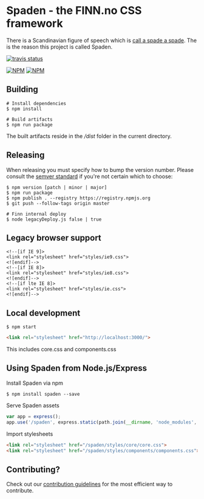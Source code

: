 # Spaden - the FINN.no CSS framework

There is a Scandinavian figure of speech which is [call a spade a spade](https://en.wikipedia.org/wiki/Call_a_spade_a_spade). The is the reason this project is called Spaden.

[![travis status](https://api.travis-ci.org/finn-no/spaden.png)](https://travis-ci.org/finn-no/spaden)

[![NPM](https://nodei.co/npm/spaden.png?stars&downloads)](https://nodei.co/npm/spaden/)
[![NPM](https://nodei.co/npm-dl/spaden.png)](https://nodei.co/npm/spaden/)

## Building

	# Install dependencies
	$ npm install

	# Build artifacts
	$ npm run package

The built artifacts reside in the _/dist_ folder in the current directory.


## Releasing

When releasing you must specify how to bump the version number. Please consult the [semver standard](http://semver.org/) if you're not certain which to choose:

	$ npm version [patch | minor | major]
	$ npm run package
	$ npm publish . --registry https://registry.npmjs.org
	$ git push --follow-tags origin master

	# Finn internal deploy
	$ node legacyDeploy.js false | true

## Legacy browser support

	<!--[if IE 9]>
	<link rel="stylesheet" href="styles/ie9.css">
	<![endif]-->
	<!--[if IE 8]>
	<link rel="stylesheet" href="styles/ie8.css">
	<![endif]-->
	<!--[if lte IE 8]>
	<link rel="stylesheet" href="styles/ie.css">
	<![endif]-->

## Local development

	$ npm start

```html
<link rel="stylesheet" href="http://localhost:3000/">
```

This includes core.css and components.css

## Using Spaden from Node.js/Express

Install Spaden via npm

	$ npm install spaden --save

Serve Spaden assets

```javascript
var app = express();
app.use('/spaden', express.static(path.join(__dirname, 'node_modules', 'spaden', 'src')));
```

Import stylesheets

```html
<link rel="stylesheet" href="/spaden/styles/core/core.css">
<link rel="stylesheet" href="/spaden/styles/components/components.css">
```

## Contributing?

Check out our [contribution guidelines](contributing.md) for the most efficient way to contribute.

